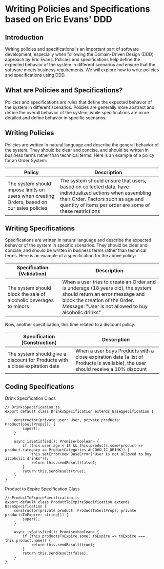 # Writing Policies and Specifications based on Eric Evans' DDD

## Introduction

Writing policies and specifications is an important part of software development, especially when following the Domain-Driven Design (DDD) approach by Eric Evans. Policies and specifications help define the expected behavior of the system in different scenarios and ensure that the software meets business requirements. We will explore how to write policies and specifications using DDD.

## What are Policies and Specifications?

Policies and specifications are rules that define the expected behavior of the system in different scenarios. Policies are generally more abstract and define the overall behavior of the system, while specifications are more detailed and define behavior in specific scenarios.

## Writing Policies

Policies are written in natural language and describe the general behavior of the system. They should be clear and concise, and should be written in business terms rather than technical terms. Here is an example of a policy for an Order System:

| Policy | Description |
| --- | --- |
| The system should impose limits on users when creating Orders, based on our sales policies | The system should ensure that users, based on collected data, have individualized actions when assembling their Order. Factors such as age and quantity of items per order are some of these restrictions |

## Writing Specifications

Specifications are written in natural language and describe the expected behavior of the system in specific scenarios. They should be clear and concise, and should be written in business terms rather than technical terms. Here is an example of a specification for the above policy:

| Specification (Validation) | Description |
| --- | --- |
| The system should block the sale of alcoholic beverages to minors | When a user tries to create an Order and is underage (18 years old), the system should return an error message and block the creation of the Order. Message: "User is not allowed to buy alcoholic drinks" |

Now, another specification, this time related to a discount policy.

| Specification (Construction) | Description |
| --- | --- |
| The system should give a discount for Products with a close expiration date | When a user buys Products with a close expiration date (a list of Products is available), the user should receive a 10% discount |


## Coding Specifications

Drink Specification Class
```
// DrinksSpecification.ts
export default class DrinksSpecification extends BaseSpecification {
    
    constructor(private user: User, private products: ProductToSellProps[]) {
        super();
    }
    
    async isSatisfied(): Promise<boolean> {
        if (this.user.age < 18 && this.products.some(product => product.category == ProductCategories.ALCOHOLIC_DRINK)) {
            this.setError(new BaseError("User is not allowed to buy alcoholic drinks"));
            return this.sendResult(false);
        }
        return this.sendResult(true);
    }
}
```

Product to Expire Specification Class

```
// ProductToExpireSpecification.ts
export default class ProductToExpireSpecification extends BaseSpecification {
    constructor(private product: ProductToSellProps, private productsToExpire: string[]) {
        super();
    }
    
    async isSatisfied(): Promise<boolean> {
        if (this.productsToExpire.some( toExpire => toExpire === this.product.name)) {
            return this.sendResult(true);
        }
        return this.sendResult(false);
    }
}
```
